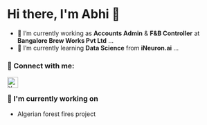# Hi there, I'm Abhi 👋 

- 🔭 I’m currently working as **Accounts Admin** & **F&B Controller** at **Bangalore Brew Works Pvt Ltd** ...
- 🌱 I’m currently learning **Data Science** from **iNeuron.ai** ...

### 🤝 Connect with me:

<a href="https://www.linkedin.com/in/abhishek-b-807b75219/"><img align="left" src="https://raw.githubusercontent.com/yushi1007/yushi1007/main/images/linkedin.svg" alt="Yu Shi | LinkedIn" width="25px"/></a>

<br/>

### 🔭 I'm currently working on

- Algerian forest fires project


<!--
**abhichris63/abhichris63** is a ✨ _special_ ✨ repository because its `README.md` (this file) appears on your GitHub profile.

Here are some ideas to get you started:

- 🔭 I’m currently working on ...
- 🌱 I’m currently learning ...
- 👯 I’m looking to collaborate on ...
- 🤔 I’m looking for help with ...
- 💬 Ask me about ...
- 📫 How to reach me: ...
- 😄 Pronouns: ...
- ⚡ Fun fact: ...
-->
